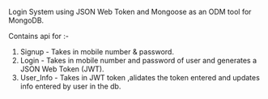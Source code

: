 Login System using JSON Web Token and Mongoose as an ODM tool for MongoDB. 

Contains api for :-

1. Signup     - Takes in mobile number & password.
2. Login      - Takes in mobile number and password of user and generates a JSON Web Token (JWT).
3. User_Info  - Takes in JWT token ,alidates the token entered and updates info entered by user in the db.
